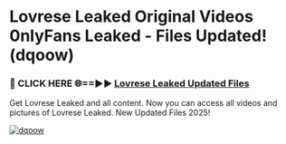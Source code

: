 # Lovrese Leaked Original Videos 0nlyFans Leaked - Files Updated! (dqoow)

<h3>🔴 CLICK HERE 🌐==►► <a href="https://tinyurl.com/3hn5wdd3" rel="nofollow">Lovrese Leaked Updated Files</a></h3>

Get Lovrese Leaked and all content. Now you can access all videos and pictures of Lovrese Leaked. New Updated Files 2025!

[![dqoow](https://i.imgur.com/4HnBqBT.gif)](https://tinyurl.com/3hn5wdd3)
